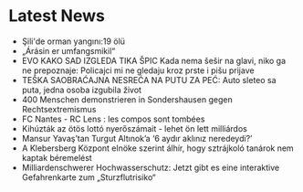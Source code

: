 # Latest News
-  Şili'de orman yangını:19 ölü
-  „Árásin er umfangsmikil“
-  EVO KAKO SAD IZGLEDA TIKA ŠPIC Kada nema šešir na glavi, niko ga ne prepoznaje: Policajci mi ne gledaju kroz prste i pišu prijave
-  TEŠKA SAOBRAĆAJNA NESREĆA NA PUTU ZA PEĆ: Auto sleteo sa puta, jedna osoba izgubila život
-  400 Menschen demonstrieren in Sondershausen gegen Rechtsextremismus
-  FC Nantes - RC Lens : les compos sont tombées
-  Kihúzták az ötös lottó nyerőszámait - lehet ön lett milliárdos
-  Mansur Yavaş’tan Turgut Altınok’a ‘6 aydır aklınız neredeydi?’
-  A Klebersberg Központ elnöke szerint álhír, hogy sztrájkoló tanárok nem kaptak béremelést
-  Milliardenschwerer Hochwasserschutz: Jetzt gibt es eine interaktive Gefahrenkarte zum „Sturzflutrisiko“
